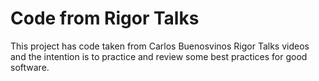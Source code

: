 # Code from Rigor Talks

This project has code taken from Carlos Buenosvinos Rigor Talks videos and the intention is to practice and review some best practices for good software.